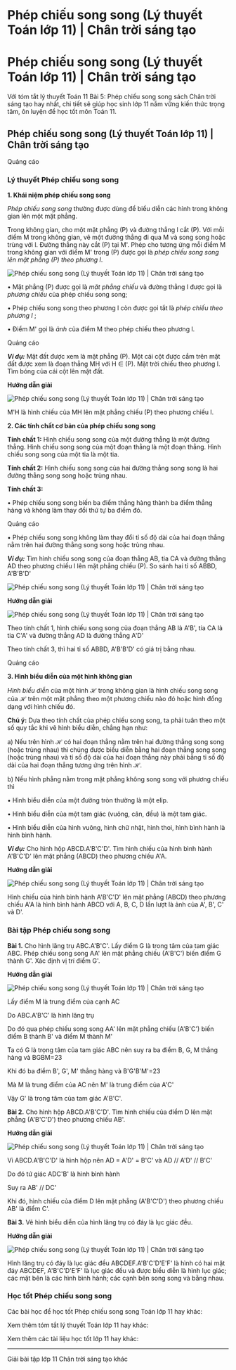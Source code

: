 # Phép chiếu song song (Lý thuyết Toán lớp 11) | Chân trời sáng tạo

# Phép chiếu song song (Lý thuyết Toán lớp 11) | Chân trời sáng tạo

Với tóm tắt lý thuyết Toán 11 Bài 5: Phép chiếu song song sách Chân trời sáng tạo hay nhất, chi tiết sẽ giúp học sinh lớp 11 nắm vững kiến thức trọng tâm, ôn luyện để học tốt môn Toán 11.

## Phép chiếu song song (Lý thuyết Toán lớp 11) | Chân trời sáng tạo

Quảng cáo

### **Lý thuyết Phép chiếu song song**

**1\. Khái niệm phép chiếu song song**

_Phép chiếu song song_ thường được dùng để biểu diễn các hình trong không gian lên một mặt phẳng.

Trong không gian, cho một mặt phẳng (P) và đường thẳng l cắt (P). Với mỗi điểm M trong không gian, vẽ một đường thẳng đi qua M và song song hoặc trùng với l. Đường thẳng này cắt (P) tại M'. Phép cho tương ứng mỗi điểm M trong không gian với điểm M' trong (P) được gọi là _phép chiếu song song lên mặt phẳng (P) theo phương l_.

![Phép chiếu song song \(Lý thuyết Toán lớp 11\) | Chân trời sáng tạo](https://vietjack.com/toan-11-ct/images/ly-thuyet-bai-5-phep-chieu-song-song.PNG)

• Mặt phẳng (P) được gọi là _mặt phẳng chiếu_ và đường thẳng l được gọi là _phương chiếu_ của phép chiếu song song;

• Phép chiếu song song theo phương l còn được gọi tắt là _phép chiếu theo phương l_ ;

• Điểm M' gọi là _ảnh_ của điểm M theo phép chiếu theo phương l.

Quảng cáo

**_Ví dụ:_** Mặt đất được xem là mặt phẳng (P). Một cái cột được cắm trên mặt đất được xem là đoạn thẳng MH với H ∈ (P). Mặt trời chiếu theo phương l. Tìm bóng của cái cột lên mặt đất.

**Hướng dẫn giải**

![Phép chiếu song song \(Lý thuyết Toán lớp 11\) | Chân trời sáng tạo](https://vietjack.com/toan-11-ct/images/ly-thuyet-bai-5-phep-chieu-song-song-1.PNG)

M'H là hình chiếu của MH lên mặt phẳng chiếu (P) theo phương chiếu l.

**2\. Các tính chất cơ bản của phép chiếu song song**

**Tính chất 1:** Hình chiếu song song của một đường thẳng là một đường thẳng. Hình chiếu song song của một đoạn thẳng là một đoạn thẳng. Hình chiếu song song của một tia là một tia.

**Tính chất 2:** Hình chiếu song song của hai đường thẳng song song là hai đường thẳng song song hoặc trùng nhau.

**Tính chất 3:**

• Phép chiếu song song biến ba điểm thẳng hàng thành ba điểm thẳng hàng và không làm thay đổi thứ tự ba điểm đó.

Quảng cáo

• Phép chiếu song song không làm thay đổi tỉ số độ dài của hai đoạn thẳng nằm trên hai đường thẳng song song hoặc trùng nhau.

**_Ví dụ:_** Tìm hình chiếu song song của đoạn thẳng AB, tia CA và đường thẳng AD theo phương chiếu l lên mặt phẳng chiếu (P). So sánh hai tỉ số ABBD, A'B'B'D'

![Phép chiếu song song \(Lý thuyết Toán lớp 11\) | Chân trời sáng tạo](https://vietjack.com/toan-11-ct/images/ly-thuyet-bai-5-phep-chieu-song-song-2.PNG)

**Hướng dẫn giải**

![Phép chiếu song song \(Lý thuyết Toán lớp 11\) | Chân trời sáng tạo](https://vietjack.com/toan-11-ct/images/ly-thuyet-bai-5-phep-chieu-song-song-3.PNG)

Theo tính chất 1, hình chiếu song song của đoạn thẳng AB là A'B', tia CA là tia C'A' và đường thẳng AD là đường thẳng A'D'

Theo tính chất 3, thì hai tỉ số ABBD, A'B'B'D' có giá trị bằng nhau.

Quảng cáo

**3\. Hình biểu diễn của một hình không gian**

_Hình_ _biểu diễn_ của một hình ℋ trong không gian là hình chiếu song song của ℋ trên một mặt phẳng theo một phương chiếu nào đó hoặc hình đồng dạng với hình chiếu đó.

**Chú ý:** Dựa theo tính chất của phép chiếu song song, ta phải tuân theo một số quy tắc khi vẽ hình biểu diễn, chẳng hạn như:

a) Nếu trên hình ℋ có hai đoạn thẳng nằm trên hai đường thẳng song song (hoặc trùng nhau) thì chúng được biểu diễn bằng hai đoạn thẳng song song (hoặc trùng nhau) và tỉ số độ dài của hai đoạn thẳng này phải bằng tỉ số độ dài của hai đoạn thẳng tương ứng trên hình ℋ.

b) Nếu hình phẳng nằm trong mặt phẳng không song song với phương chiếu thì

• Hình biểu diễn của một đường tròn thường là một elip.

• Hình biểu diễn của một tam giác (vuông, cân, đều) là một tam giác.

• Hình biểu diễn của hình vuông, hình chữ nhật, hình thoi, hình bình hành là hình bình hành.

**_Ví dụ:_** Cho hình hộp ABCD.A'B'C'D'. Tìm hình chiếu của hình bình hành A'B'C'D' lên mặt phẳng (ABCD) theo phương chiếu A'A.

**Hướng dẫn giải**

![Phép chiếu song song \(Lý thuyết Toán lớp 11\) | Chân trời sáng tạo](https://vietjack.com/toan-11-ct/images/ly-thuyet-bai-5-phep-chieu-song-song-4.PNG)

Hình chiếu của hình bình hành A'B'C'D' lên mặt phẳng (ABCD) theo phương chiếu A'A là hình bình hành ABCD với A, B, C, D lần lượt là ảnh của A', B', C' và D'. 

### **Bài tập Phép chiếu song song**

**Bài 1.** Cho hình lăng trụ ABC.A'B'C'. Lấy điểm G là trong tâm của tam giác ABC. Phép chiếu song song AA' lên mặt phẳng chiếu (A'B'C') biến điểm G thành G'. Xác định vị trí điểm G'.

**Hướng dẫn giải**

![Phép chiếu song song \(Lý thuyết Toán lớp 11\) | Chân trời sáng tạo](https://vietjack.com/toan-11-ct/images/ly-thuyet-bai-5-phep-chieu-song-song-5.PNG)

Lấy điểm M là trung điểm của cạnh AC

Do ABC.A'B'C' là hình lăng trụ

Do đó qua phép chiếu song song AA' lên mặt phẳng chiếu (A'B'C') biến điểm B thành B' và điểm M thành M'

Ta có G là trọng tâm của tam giác ABC nên suy ra ba điểm B, G, M thẳng hàng và BGBM=23

Khi đó ba điểm B', G', M' thẳng hàng và B'G'B'M'=23

Mà M là trung điểm của AC nên M' là trung điểm của A'C'

Vậy G' là trong tâm của tam giác A'B'C'.

**Bài 2.** Cho hình hộp ABCD.A'B'C'D'. Tìm hình chiếu của điểm D lên mặt phẳng (A'B'C'D') theo phương chiếu AB'.

**Hướng dẫn giải**

![Phép chiếu song song \(Lý thuyết Toán lớp 11\) | Chân trời sáng tạo](https://vietjack.com/toan-11-ct/images/ly-thuyet-bai-5-phep-chieu-song-song-6.PNG)

Vì ABCD.A'B'C'D' là hình hộp nên AD = A'D' = B'C' và AD // A'D' // B'C'

Do đó tứ giác ADC'B' là hình bình hành

Suy ra AB' // DC'

Khi đó, hình chiếu của điểm D lên mặt phẳng (A'B'C'D') theo phương chiếu AB' là điểm C'.

**Bài 3.** Vẽ hình biểu diễn của hình lăng trụ có đáy là lục giác đều.

**Hướng dẫn giải**

![Phép chiếu song song \(Lý thuyết Toán lớp 11\) | Chân trời sáng tạo](https://vietjack.com/toan-11-ct/images/ly-thuyet-bai-5-phep-chieu-song-song-7.PNG)

Hình lăng trụ có đáy là lục giác đều ABCDEF.A'B'C'D'E'F' là hình có hai mặt đáy ABCDEF, A'B'C'D'E'F' là lục giác đều và được biểu diễn là hình lục giác; các mặt bên là các hình bình hành; các cạnh bên song song và bằng nhau.

### **Học tốt Phép chiếu song song**

Các bài học để học tốt Phép chiếu song song Toán lớp 11 hay khác:

Xem thêm tóm tắt lý thuyết Toán lớp 11 hay khác:

Xem thêm các tài liệu học tốt lớp 11 hay khác:

* * *

Giải bài tập lớp 11 Chân trời sáng tạo khác
